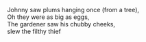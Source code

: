 Johnny saw plums hanging once (from a tree),  
Oh they were as big as eggs,  
The gardener saw his chubby cheeks,  
slew the filthy thief